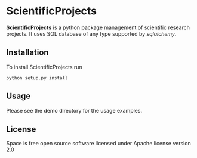 # ScientificProjects

**ScientificProjects** is a python package management of scientific research projects.
It uses SQL database of any type supported by *sqlalchemy*.


## Installation

To install ScientificProjects run
```shell
python setup.py install
```
## Usage

Please see the demo directory for the usage examples.

## License

Space is free open source software licensed under Apache license version 2.0
